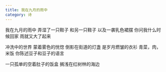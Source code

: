```yaml
---
title: 我在九月的雨中
category: 诗
---
```


我在九月的雨中
弄湿了一只鞋子
和另一只鞋子
以及一袭乳色裙摆
你问我什么时候回家
雨就又大了起来

<!-- more -->
冲洗中的世界
蒙着雾色的恍惚
倒影在街道的灯盏
是岁月燃皱的衣衫
青菜，肉，米饭
你陈述豆子和豆子的语言

一只孤单的空着肚子的饭盒
搁浅在红树林的海边
